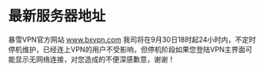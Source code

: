 # 最新服务器地址
暴雪VPN官方网站 www.bxvpn.com 我司将在9月30日18时起24小时内，不定时停机维护，已经连上VPN的用户不受影响，但停机阶段如果您登陆VPN主界面可能显示无网络连接，对您造成的不便深感歉意，谢谢！
